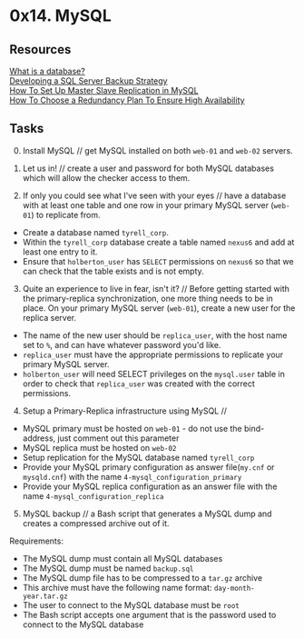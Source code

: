 # 0x14. MySQL

## Resources
[What is a database?](https://searchsqlserver.techtarget.com/definition/database) </br >
[Developing a SQL Server Backup Strategy](https://www.databasejournal.com/features/mssql/developing-a-sql-server-backup-strategy.html) </br >
[How To Set Up Master Slave Replication in MySQL](https://www.digitalocean.com/community/tutorials/how-to-set-up-master-slave-replication-in-mysql) </br >
[How To Choose a Redundancy Plan To Ensure High Availability](https://www.digitalocean.com/community/tutorials/how-to-choose-a-redundancy-plan-to-ensure-high-availability#sql-replication) </br >

## Tasks
0. Install MySQL // get MySQL installed on both `web-01` and `web-02` servers.

1. Let us in! // create a user and password for both MySQL databases which will allow the checker access to them.

2. If only you could see what I've seen with your eyes // have a database with at least one table and one row in your primary MySQL server (`web-01`) to replicate from.

- Create a database named `tyrell_corp`.
- Within the `tyrell_corp` database create a table named `nexus6` and add at least one entry to it.
- Ensure that `holberton_user` has `SELECT` permissions on `nexus6` so that we can check that the table exists and is not empty.

3. Quite an experience to live in fear, isn't it? // Before getting started with the primary-replica synchronization, one more thing needs to be in place. On your primary MySQL server (`web-01`), create a new user for the replica server.

- The name of the new user should be `replica_user`, with the host name set to `%`, and can have whatever password you'd like.
- `replica_user` must have the appropriate permissions to replicate your primary MySQL server.
- `holberton_user` will need SELECT privileges on the `mysql.user` table in order to check that `replica_user` was created with the correct permissions.

4. Setup a Primary-Replica infrastructure using MySQL //
- MySQL primary must be hosted on `web-01` - do not use the bind-address, just comment out this parameter
- MySQL replica must be hosted on `web-02`
- Setup replication for the MySQL database named `tyrell_corp`
- Provide your MySQL primary configuration as answer file(`my.cnf` or `mysqld.cnf`) with the name `4-mysql_configuration_primary`
- Provide your MySQL replica configuration as an answer file with the name `4-mysql_configuration_replica`

5. MySQL backup // a Bash script that generates a MySQL dump and creates a compressed archive out of it.

Requirements:

- The MySQL dump must contain all MySQL databases
- The MySQL dump must be named `backup.sql`
- The MySQL dump file has to be compressed to a `tar.gz` archive
- This archive must have the following name format: `day-month-year.tar.gz`
- The user to connect to the MySQL database must be `root`
- The Bash script accepts one argument that is the password used to connect to the MySQL database